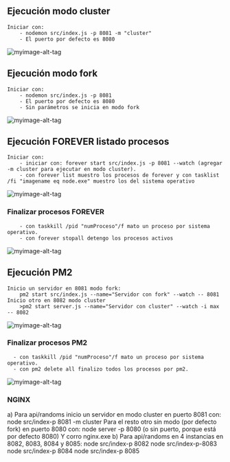 ## Ejecución modo cluster 

    Iniciar con:
        - nodemon src/index.js -p 8081 -m "cluster"
        - El puerto por defecto es 8080

![myimage-alt-tag](https://res.cloudinary.com/dk8yfwthp/image/upload/v1660626291/reame/modoCluster_vezo6s.png)

## Ejecución modo fork

    Iniciar con:
        - nodemon src/index.js -p 8081
        - El puerto por defecto es 8080
        - Sin parámetros se inicia en modo fork

![myimage-alt-tag](https://res.cloudinary.com/dk8yfwthp/image/upload/v1660626291/reame/modoFork_bxxbeh.png)

## Ejecución FOREVER listado procesos
    Iniciar con:
        - iniciar con: forever start src/index.js -p 8081 --watch (agregar -m cluster para ejecutar en modo cluster).
        - con forever list muestro los procesos de forever y con tasklist /fi "imagename eq node.exe" muestro los del sistema operativo

![myimage-alt-tag](https://res.cloudinary.com/dk8yfwthp/image/upload/v1660626292/reame/forever_dphrew.png)

### Finalizar procesos FOREVER

        - con taskkill /pid "numProceso"/f mato un proceso por sistema operativo. 
        - con forever stopall detengo los procesos activos

![myimage-alt-tag](https://res.cloudinary.com/dk8yfwthp/image/upload/v1660626291/reame/foreverDetener_i2vqkd.png)

## Ejecución PM2 
    Inicio un servidor en 8081 modo fork:
        pm2 start src/index.js --name="Servidor con fork" --watch -- 8081
    Inicio otro en 8082 modo cluster
        >pm2 start server.js --name="Servidor con cluster" --watch -i max -- 8082

![myimage-alt-tag](https://res.cloudinary.com/dk8yfwthp/image/upload/v1660626292/reame/pm2_t1aypy.png)

### Finalizar procesos PM2 

      - con taskkill /pid "numProceso"/f mato un proceso por sistema operativo. 
      - con pm2 delete all finalizo todos los procesos por pm2.

![myimage-alt-tag](https://res.cloudinary.com/dk8yfwthp/image/upload/v1660626292/reame/pm2Detener_tmbxxf.png)


### NGINX 
  a) Para api/randoms inicio un servidor en modo cluster en puerto 8081 con:
        node src/index-p 8081 -m cluster
     Para el resto otro sin modo (por defecto fork) en puerto 8080 con:
        node server -p 8080 (o sin puerto, porque está por defecto 8080)
     Y corro nginx.exe
  b) Para api/randoms en 4 instancias en 8082, 8083, 8084 y 8085:
        node src/index-p 8082
        node src/index-p-8083
        node src/index-p 8084
        node src/index-p 8085


